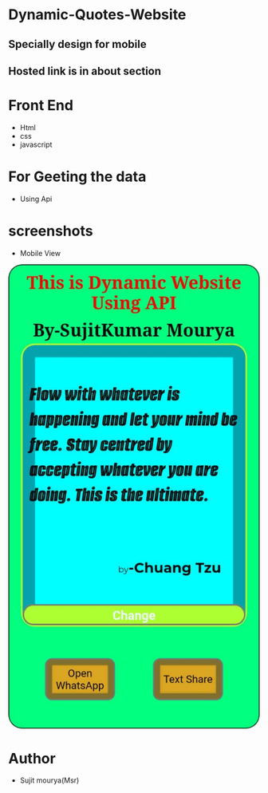 # Dynamic-Quotes-Website
 
## Specially design for mobile
## Hosted link is in about section

# Front End
- Html
- css
- javascript

# For Geeting the data
- Using Api

# screenshots

- Mobile View


![Home](https://github.com/mouryasujit/Dynamic-Quotes-Website/blob/main/IMG-20221223-WA0001.jpg?raw=true)
# Author
- Sujit mourya(Msr)

